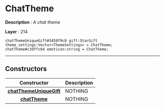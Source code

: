 # ChatTheme

**Description** : *A chat theme*

**Layer** : 214

```tl
chatThemeUniqueGift#3458f9c8 gift:StarGift theme_settings:Vector<ThemeSettings> = ChatTheme;
chatTheme#c3dffc04 emoticon:string = ChatTheme;
```

---

## Constructors

| Constructor | Description |
| :---: | :--- |
| [**chatThemeUniqueGift**](constructor/chatThemeUniqueGift) | NOTHING |
| [**chatTheme**](constructor/chatTheme) | NOTHING |